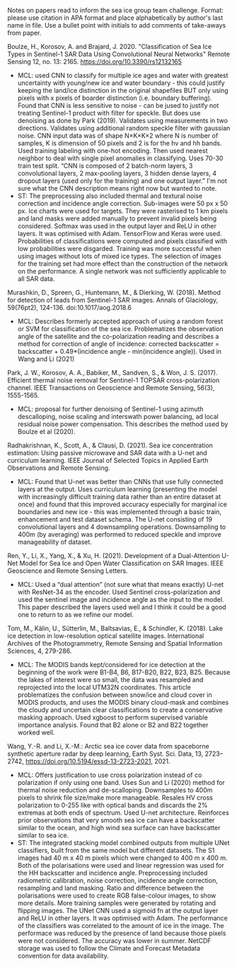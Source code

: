 Notes on papers read to inform the sea ice group team challenge. 
Format: please use citation in APA format and place alphabetically by author's last name in file. Use a bullet point with initials to add comments of take-aways from paper.



Boulze, H., Korosov, A. and Brajard, J. 2020. "Classification of Sea Ice Types in Sentinel-1 SAR Data Using Convolutional Neural Networks" Remote Sensing 12, no. 13: 2165. https://doi.org/10.3390/rs12132165
* MCL: used CNN to classify for multiple ice ages and water with greatest uncertainty with young/new ice and water boundary - this could justify keeping the land/ice distinction in the original shapefiles BUT only using pixels with x pixels of boarder distinction (i.e. boundary buffering). Found that CNN is less sensitive to noise - can be jused to justify not treating Sentinel-1 product with filter for speckle. But does use denoising as done by Park (2019). Validates using measurements in two directions. Validates using additional random speckle filter with gaussian noise. 
CNN input data was of shape N×K×K×2 where N is number of samples, K is dimension of 50 pixels and 2 is for the hv and hh bands. Used training labeling with one-hot encoding.  Then used nearest neighbor to deal with single pixel anomalies in classifying. Uses 70-30 train test split. 
“CNN is composed of 2 batch-norm layers, 3 convolutional layers, 2 max-pooling layers, 3 hidden dense layers, 4 dropout layers (used only for the training) and one output layer.” I'm not sure what the CNN description means right now but wanted to note. 
* ST: The preprocessing also included thermal and textural noise correction and incidence angle correction. Sub-images were 50 px x 50 px. Ice charts were used for targets. They were rasterised to 1 km pixels and land masks were added manually to prevent invalid pixels being considered. Softmax was used in the output layer and ReLU in other layers. It was optimised with Adam. TensorFlow and Keras were used. Probabilities of classifications were computed and pixels classified with low probabilities were disgarded. Training was more successful when using images without lots of mixed ice types. The selection of images for the training set had more effect than the construction of the network on the performance. A single network was not sufficiently applicable to all SAR data.

Murashkin, D., Spreen, G., Huntemann, M., & Dierking, W. (2018). Method for detection of leads from Sentinel-1 SAR images. Annals of Glaciology, 59(76pt2), 124-136. doi:10.1017/aog.2018.6
* MCL: Describes formerly accepted approach of using a random forest or SVM for classification of the sea ice. Problematizes the observation angle of the satellite and the co-polarization reading and describes a method for correction of angle of incidence: corrected backscatter  = backscatter + 0.49*(incidence angle - min(incidence angle)). Used in Wang and Li (2021)


Park, J. W., Korosov, A. A., Babiker, M., Sandven, S., & Won, J. S. (2017). Efficient thermal noise removal for Sentinel-1 TOPSAR cross-polarization channel. IEEE Transactions on Geoscience and Remote Sensing, 56(3), 1555-1565.
* MCL: proposal for further denoising of Sentinel-1 using azimuth descalloping, noise scaling and interswath power balancing, ad local residual noise power compensation. This describes the method used by Boulze et al (2020). 

Radhakrishnan, K., Scott, A., & Clausi, D. (2021). Sea ice concentration estimation: Using passive microwave and SAR data with a U-net and curriculum learning. IEEE Journal of Selected Topics in Applied Earth Observations and Remote Sensing.
* MCL: Found that U-net was better than CNNs that use fully connected layers at the output. Uses curriculum learning (presenting the model with increasingly difficult training data rather than an entire dataset at once) and found that this improved accuracy especially for marginal ice boundaries and new ice - this was implemented through a basic train, enhancement and test dataset schema. The U-net consisting of 19 convolutional layers and 4 downsampling operations. Downsampling to 400m (by averaging) was performed to reduced speckle and improve manageability of dataset. 

Ren, Y., Li, X., Yang, X., & Xu, H. (2021). Development of a Dual-Attention U-Net Model for Sea Ice and Open Water Classification on SAR Images. IEEE Geoscience and Remote Sensing Letters.
* MCL: Used a “dual attention” (not sure what that means exactly) U-net with ResNet-34 as the encoder. Used Sentinel cross-polarization and used the sentinel image and incidence angle as the input to the model. This paper described the layers used well and I think it could be a good one to return to as we refine our model. 


Tom, M., Kälin, U., Sütterlin, M., Baltsavias, E., & Schindler, K. (2018). Lake ice detection in low-resolution optical satellite images. International Archives of the Photogrammetry, Remote Sensing and Spatial Information Sciences, 4, 279-286.
* MCL: The MODIS bands kept/considered for ice detection at the beginning of the work were B1-B4, B6, B17-B20, B22, B23, B25. Because the lakes of interest were so small, the data was resampled and reprojected into the local UTM32N coordinates. This article problematizes the confusion between snow/ice and cloud cover in MODIS products, and uses the MODIS binary cloud-mask and combines the cloudy and uncertain clear classifications to create a conservative masking approach. Used xgboost to perform supervised variable importance analysis. Found that B2 alone or B2 and B22 together worked well.


Wang, Y.-R. and Li, X.-M.: Arctic sea ice cover data from spaceborne synthetic aperture radar by deep learning, Earth Syst. Sci. Data, 13, 2723–2742, https://doi.org/10.5194/essd-13-2723-2021, 2021.
* MCL: Offers justification to use cross polarization instead of co polarization if only using one band. Uses Sun and Li (2020) method for thermal noise reduction and de-scalloping. Downsamples to 400m pixels to shrink file size/make more manageable. Resales HV cross polarization to 0-255 like with optical bands and discards the 2% extremas at both ends of spectrum. Used U-net architecture. Reinforces prior observations that very smooth sea ice can have a backscatter similar to the ocean, and high wind sea surface can have backscatter similar to sea ice. 
* ST: The integrated stacking model combined outputs from multiple UNet classifiers, built from the same model but different datasets. The S1 images had 40 m x 40 m pixels which were changed to 400 m x 400 m. Both of the polarisations were used and linear regression was used for the HH backscatter and incidence angle. Preprocessing included radiometric calibration, noise correction, incidence angle correction, resampling and land masking. Ratio and difference between the polarisations were used to create RGB false-colour images, to show more details. More training samples were generated by rotating and flipping images. The UNet CNN used a sigmoid fn at the output layer and ReLU in other layers. It was optimised with Adam. The performance of the classifiers was correlated to the amount of ice in the image. The performace was reduced by the presence of land because those pixels were not considered. The accuracy was lower in summer. NetCDF storage was used to follow the Climate and Forecast Metadata convention for data availability.     

